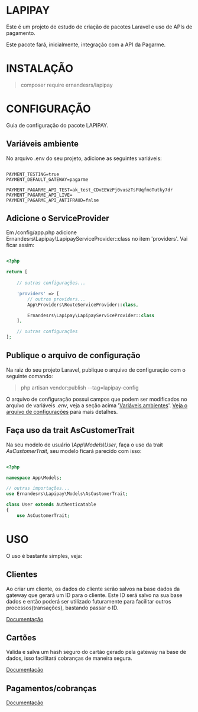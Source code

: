 # LAPIPAY
Este é um projeto de estudo de criação de pacotes Laravel e uso de APIs de pagamento.

Este pacote fará, inicialmente, integração com a API da Pagarme.

# INSTALAÇÃO
> composer require ernandesrs/lapipay

# CONFIGURAÇÃO
Guia de configuração do pacote LAPIPAY.

## Variáveis ambiente
No arquivo .env do seu projeto, adicione as seguintes variáveis:
```

PAYMENT_TESTING=true
PAYMENT_DEFAULT_GATEWAY=pagarme

PAYMENT_PAGARME_API_TEST=ak_test_CDvEEWzPj0vuszTsFUqfmoTutky7dr
PAYMENT_PAGARME_API_LIVE=
PAYMENT_PAGARME_API_ANTIFRAUD=false

```

## Adicione o ServiceProvider
Em /config/app.php adicione Ernandesrs\Lapipay\LapipayServiceProvider::class no item 'providers'. Vai ficar assim:
```php

<?php

return [
    
    // outras configurações... 

    'providers' => [
        // outros providers...
        App\Providers\RouteServiceProvider::class,

        Ernandesrs\Lapipay\LapipayServiceProvider::class
    ],

    // outras configurações
];

```

## Publique o arquivo de configuração
Na raiz do seu projeto Laravel, publique o arquivo de configuração com o seguinte comando:
> php artisan vendor:publish --tag=lapipay-config

O arquivo de configuração possui campos que podem ser modificados no arquivo de variáveis <i>.env</i>, veja a seção acima '[Variáveis ambientes](#variáveis-ambiente)'. [Veja o arquivo de configurações](src/config/lapipay.php) para mais detalhes.

## Faça uso da trait AsCustomerTrait
Na seu modelo de usuário <i>\App\Models\User</i>, faça o uso da trait <i>AsCustomerTrait</i>, seu modelo ficará parecido com isso:
```php

<?php

namespace App\Models;

// outras importações...
use Ernandesrs\Lapipay\Models\AsCustomerTrait;

class User extends Authenticatable
{
    use AsCustomerTrait;

```

# USO
O uso é bastante simples, veja:

## Clientes
Ao criar um cliente, os dados do cliente serão salvos na base dados da gateway que gerará um ID para o cliente. Este ID será salvo na sua base dados e então poderá ser utilizado futuramente para facilitar outros processos(transações), bastando passar o ID.

[Documentação](docs/customers.md)

## Cartões
Valida e salva um hash seguro do cartão gerado pela gateway na base de dados, isso facilitará cobranças de maneira segura.

[Documentação](docs/cards.md)

## Pagamentos/cobranças

[Documentação](docs/payments.md)